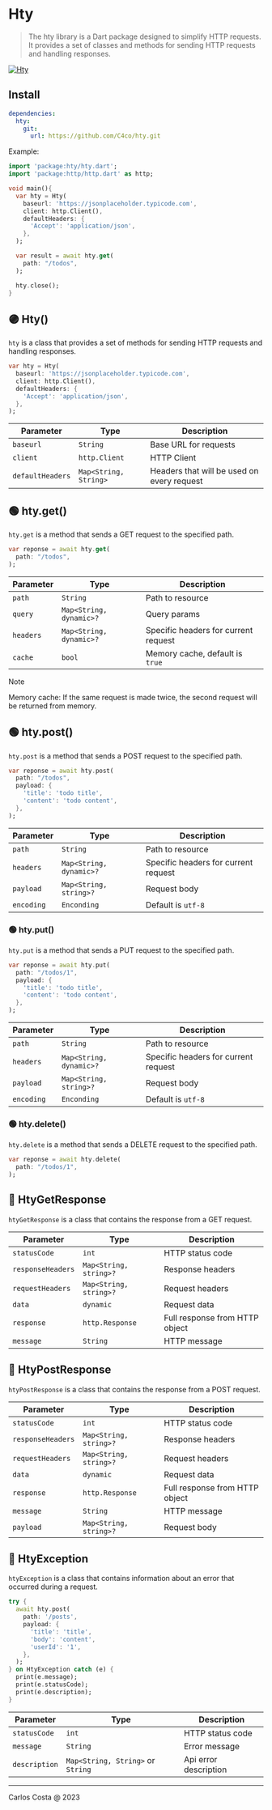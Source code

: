 # Hty

>The hty library is a Dart package designed to simplify HTTP requests. It provides a set of classes and methods for sending HTTP requests and handling responses.

[![Hty](https://github.com/C4co/hty/actions/workflows/dart.yml/badge.svg)](https://github.com/C4co/hty/actions/workflows/dart.yml)

## Install

```yaml
dependencies:
  hty:
    git:
      url: https://github.com/C4co/hty.git
```

Example:

```dart
import 'package:hty/hty.dart';
import 'package:http/http.dart' as http;

void main(){
  var hty = Hty(
    baseurl: 'https://jsonplaceholder.typicode.com',
    client: http.Client(),
    defaultHeaders: {
      'Accept': 'application/json',
    },
  );

  var result = await hty.get(
    path: "/todos",
  );

  hty.close();
}
```

## 🟣 Hty()

`hty` is a class that provides a set of methods for sending HTTP requests and handling responses.

```dart
var hty = Hty(
  baseurl: 'https://jsonplaceholder.typicode.com',
  client: http.Client(),
  defaultHeaders: {
    'Accept': 'application/json',
  },
);
```

| Parameter        | Type                  | Description                                |
| ---------------- | --------------------- | ------------------------------------------ |
| `baseurl`        | `String`              | Base URL for requests                      |
| `client`         | `http.Client`         | HTTP Client                                |
| `defaultHeaders` | `Map<String, String>` | Headers that will be used on every request |

## 🟢 hty.get()

`hty.get` is a method that sends a GET request to the specified path.

```dart
var reponse = await hty.get(
  path: "/todos",
);
```

| Parameter | Type                    | Description                          |
| --------- | ----------------------- | ------------------------------------ |
| `path`    | `String`                | Path to resource                     |
| `query`   | `Map<String, dynamic>?` | Query params                         |
| `headers` | `Map<String, dynamic>?` | Specific headers for current request |
| `cache`   | `bool`                  | Memory cache, default is `true`      |

> [!NOTE]
> Memory cache: If the same request is made twice, the second request will be returned from memory.

## 🟢 hty.post()

`hty.post` is a method that sends a POST request to the specified path.

```dart
var reponse = await hty.post(
  path: "/todos",
  payload: {
    'title': 'todo title',
    'content': 'todo content',
  },
);
```

| Parameter  | Type                    | Description                          |
| ---------- | ----------------------- | ------------------------------------ |
| `path`     | `String`                | Path to resource                     |
| `headers`  | `Map<String, dynamic>?` | Specific headers for current request |
| `payload`  | `Map<String, string>?`  | Request body                         |
| `encoding` | `Enconding`             | Default is `utf-8`                   |

### 🟢 hty.put()

`hty.put` is a method that sends a PUT request to the specified path.

```dart
var reponse = await hty.put(
  path: "/todos/1",
  payload: {
    'title': 'todo title',
    'content': 'todo content',
  },
);
```

| Parameter  | Type                    | Description                          |
| ---------- | ----------------------- | ------------------------------------ |
| `path`     | `String`                | Path to resource                     |
| `headers`  | `Map<String, dynamic>?` | Specific headers for current request |
| `payload`  | `Map<String, string>?`  | Request body                         |
| `encoding` | `Enconding`             | Default is `utf-8`                   |

### 🟢 hty.delete()

`hty.delete` is a method that sends a DELETE request to the specified path.

```dart
var reponse = await hty.delete(
  path: "/todos/1",
);
```

## 🔵 HtyGetResponse

`htyGetResponse` is a class that contains the response from a GET request.

| Parameter         | Type                   | Description                    |
| ----------------- | ---------------------- | ------------------------------ |
| `statusCode`      | `int`                  | HTTP status code               |
| `responseHeaders` | `Map<String, string>?` | Response headers               |
| `requestHeaders`  | `Map<String, string>?` | Request headers                |
| `data`            | `dynamic`              | Request data                   |
| `response`        | `http.Response`        | Full response from HTTP object |
| `message`         | `String`               | HTTP message                   |

## 🔵 HtyPostResponse

`htyPostResponse` is a class that contains the response from a POST request.

| Parameter         | Type                   | Description                    |
| ----------------- | ---------------------- | ------------------------------ |
| `statusCode`      | `int`                  | HTTP status code               |
| `responseHeaders` | `Map<String, string>?` | Response headers               |
| `requestHeaders`  | `Map<String, string>?` | Request headers                |
| `data`            | `dynamic`              | Request data                   |
| `response`        | `http.Response`        | Full response from HTTP object |
| `message`         | `String`               | HTTP message                   |
| `payload`         | `Map<String, string>?` | Request body                   |

## 🔵 HtyException

`htyException` is a class that contains information about an error that occurred during a request.

```dart
try {
  await hty.post(
    path: '/posts',
    payload: {
      'title': 'title',
      'body': 'content',
      'userId': '1',
    },
  );
} on HtyException catch (e) {
  print(e.message);
  print(e.statusCode);
  print(e.description);
}
```

| Parameter     | Type                              | Description           |
| ------------- | --------------------------------- | --------------------- |
| `statusCode`  | `int`                             | HTTP status code      |
| `message`     | `String`                          | Error message         |
| `description` | `Map<String, String>` or `String` | Api error description |

---

Carlos Costa @ 2023
